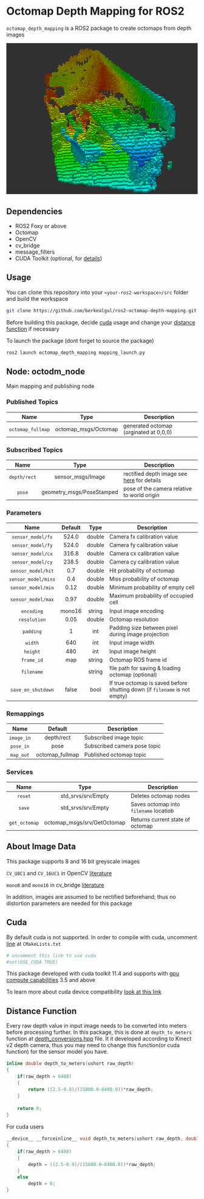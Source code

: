 # Octomap Depth Mapping for ROS2

`octomap_depth_mapping` is a ROS2 package to create octomaps from depth images

<img src="screenshot.png" width="600" />

## Dependencies

- ROS2 Foxy or above
- Octomap
- OpenCV
- cv_bridge
- message_filters
- CUDA Toolkit (optional, for [details](#Cuda))

## Usage

You can clone this repository into your `<your-ros2-workspace>/src` folder and build the workspace

```bash
git clone https://github.com/berkealgul/ros2-octomap-depth-mapping.git
```
Before building this package, decide [cuda](#Cuda) usage and change your [distance function](#Distance-Function) if necessary

To launch the package (dont forget to source the package)
```bash
ros2 launch octomap_depth_mapping mapping_launch.py
```

## Node: octodm_node

Main mapping and publishing node

### Published Topics
|Name|Type|Description|
|:---:|:---:|---|
|`octomap_fullmap`| octomap_msgs/Octomap | generated octomap (orginated at 0,0,0) |

### Subscribed Topics 
|Name|Type|Description|
|:---:|:---:|---|
|`depth/rect` | sensor_msgs/Image | rectified depth image see [here](#About-Image-Data) for details |
| `pose` | geometry_msgs/PoseStamped | pose of the camera relative to world origin |
 
### Parameters
|Name|Default|Type|Description|
|:---:|:---:|:---:|---|
|`sensor_model/fx` | 524.0 | double | Camera fx calibration value |
|`sensor_model/fy` | 524.0 | double | Camera fy calibration value |
|`sensor_model/cx` | 316.8 | double | Camera cx calibration value |
|`sensor_model/cy` | 238.5 | double | Camera cy calibration value |
|`sensor_model/hit` | 0.7 | double | Hit probability of octomap |
|`sensor_model/miss`| 0.4 | double | Miss probability of octomap |
|`sensor_model/min` | 0.12 | double | Minimum probability of empty cell |
|`sensor_model/max` | 0.97 | double | Maximum probability of occupied cell |
|`encoding` | mono16 | string | Input image encoding |
|`resolution` | 0.05 | double | Octomap resolution |
|`padding` | 1 | int | Padding size between pixel during  image projection |
|`width` | 640 | int | Input image width |
|`height` | 480 | int | Input image height |
|`frame_id` | map | string | Octomap ROS frame id |
|`filename` |  | string | file path for saving & loading octomap (optional) |
|`save_on_shutdown` | false | bool | If true octomap is saved before shutting down (if `filename` is not empty) |

### Remappings
|Name|Default|Description|
|:---:|:---:|---|
|`image_in` | depth/rect | Subscribed image topic |
|`pose_in` | pose | Subscribed camera pose topic |
|`map_out` | octomap_fullmap | Published octomap topic |

### Services
|Name|Type|Description|
|:---:|:---:|---|
|`reset` | std_srvs/srv/Empty | Deletes octomap nodes |
|`save` | std_srvs/srv/Empty | Saves octomap into `filename` locatiob|
|`get_octomap` | octomap_msgs/srv/GetOctomap | Returns current state of octomap |

## About Image Data

This package supports 8 and 16 bit greyscale images

`CV_U8C1` and `CV_16UC1` in OpenCV [literature](http://ninghang.blogspot.com/2012/11/list-of-mat-type-in-opencv.html) 

`mono8` and `mono16` in cv_bridge [literature](http://docs.ros.org/en/diamondback/api/cv_bridge/html/c++/namespacecv__bridge.html#a49fedf7e642d505557b866f6e307a034)

In addition, images are assumed to be rectified beforehand; thus no distortion parameters are needed for this package

## Cuda

By default cuda is not supported. In order to compile with cuda, uncomment [line](https://github.com/berkealgul/ros2-octomap-depth-mapping/blob/1a8d29c2004f0891bf81fbf1937c6d8b9ced48cf/CMakeLists.txt#L18) at `CMakeLists.txt` 

```cmake
# uncomment this line to use cuda
#set(USE_CUDA TRUE)
```

This package developed with cuda toolkit 11.4 and supports with [gpu compute capabilities](https://developer.nvidia.com/cuda-gpus) 3.5 and above

To learn more about cuda device compatibility [look at this link](https://docs.nvidia.com/deploy/cuda-compatibility/index.html)

## Distance Function
Every raw depth value in input image needs to be converted into meters before processing further. In this package, this is done at `depth_to_meters` function at 
[depth_conversions.hpp](https://github.com/berkealgul/ros2-octomap-depth-mapping/blob/master/include/depth_conversions.hpp) file. It it developed according to Kinect
v2 depth camera, thus you may need to change this function(or cuda function) for the sensor model you have.

```cpp
inline double depth_to_meters(ushort raw_depth) 
{
    if(raw_depth > 6408)
    {
        return ((2.5-0.9)/(15800.0-6408.0))*raw_depth;
    }        

    return 0;
}
```
For cuda users
```cpp
__device__ __forceinline__ void depth_to_meters(ushort raw_depth, double& depth) 
{
    if(raw_depth > 6408)
    {
        depth = ((2.5-0.9)/(15800.0-6408.0))*raw_depth;
    }        
    else
        depth = 0;
}
```

